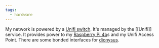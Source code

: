 ```yaml
---
tags:
  - hardware
---
```

My network is powered by a [Unifi switch](https://eu.store.ui.com/eu/en/products/usw-lite-16-poe). It's managed by the [[Unifi]] service. It provides power to my [Raspberry Pi 4b](Raspberry%20Pi%204b.md)s and my Unifi Access Point. There are some bonded interfaces for [dionysus](dionysus).
